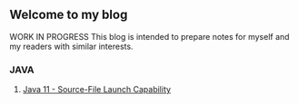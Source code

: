 ## Welcome to my blog

WORK IN PROGRESS
This blog is intended to prepare notes for myself and my readers with similar interests.


### JAVA
1. [Java 11 - Source-File Launch Capability](https://github.com/nikitasethgaba/nikitasethgaba.github.io/blob/19f063d398b9a834aee4e6c1467bb3f48314f32b/java/Java11-SingleFilePrograms.md)

